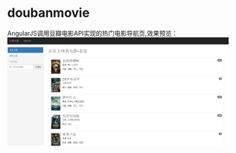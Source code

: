 # doubanmovie
AngularJS调用豆瓣电影API实现的热门电影导航页,效果预览：
![image](https://github.com/wgytcdx/doubanmovie/blob/master/movie/douban1.png)
